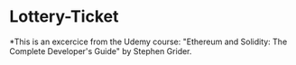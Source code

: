 # Lottery-Ticket



*This is an excercice from the Udemy course: "Ethereum and Solidity: The Complete Developer's Guide" by Stephen Grider.
